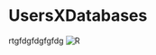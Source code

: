 # UsersXDatabases
rtgfdgfdgfgfdg
![R](https://github.com/SoilentDot/UsersXDatabases/assets/116817915/3c88afbc-bc18-4e16-af4a-a913c823ed31)

